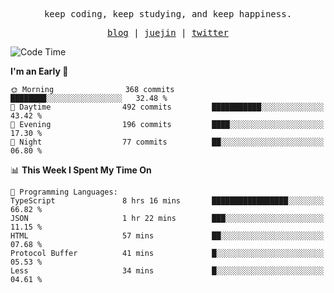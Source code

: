 <p align="center">
  <samp>
    <span>keep coding, keep studying, and keep happiness.</span>
  </samp>
</p>

<p align="center">
  <samp>
    <a href="https://deweyou.me">blog</a>  |
    <a href="https://juejin.cn/user/4309700183594366">juejin</a> |
    <a href="https://twitter.com/ouduidui">twitter</a>
  </samp>
</p>

<!--START_SECTION:waka-->
![Code Time](http://img.shields.io/badge/Code%20Time-5%2C272%20hrs%2052%20mins-blue)

**I'm an Early 🐤** 

```text
🌞 Morning                368 commits         ████████░░░░░░░░░░░░░░░░░   32.48 % 
🌆 Daytime                492 commits         ███████████░░░░░░░░░░░░░░   43.42 % 
🌃 Evening                196 commits         ████░░░░░░░░░░░░░░░░░░░░░   17.30 % 
🌙 Night                  77 commits          ██░░░░░░░░░░░░░░░░░░░░░░░   06.80 % 
```


📊 **This Week I Spent My Time On** 

```text
💬 Programming Languages: 
TypeScript               8 hrs 16 mins       █████████████████░░░░░░░░   66.82 % 
JSON                     1 hr 22 mins        ███░░░░░░░░░░░░░░░░░░░░░░   11.15 % 
HTML                     57 mins             ██░░░░░░░░░░░░░░░░░░░░░░░   07.68 % 
Protocol Buffer          41 mins             █░░░░░░░░░░░░░░░░░░░░░░░░   05.53 % 
Less                     34 mins             █░░░░░░░░░░░░░░░░░░░░░░░░   04.61 % 
```


<!--END_SECTION:waka-->
